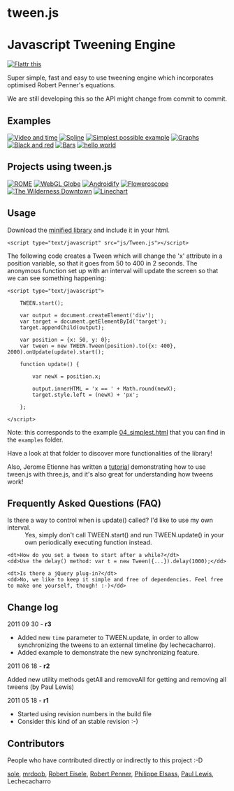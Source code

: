 tween.js
========

# Javascript Tweening Engine #

[![Flattr this](https://api.flattr.com/button/flattr-badge-large.png)](https://flattr.com/thing/45014/tween-js)

Super simple, fast and easy to use tweening engine which incorporates optimised Robert Penner's equations.

We are still developing this so the API might change from commit to commit.

## Examples ##

[![Video and time](http://sole.github.com/tween.js/assets/examples/06_video_and_time.png)](http://sole.github.com/tween.js/examples/06_video_and_time.html)
[![Spline](http://sole.github.com/tween.js/assets/examples/05_spline.png)](http://sole.github.com/tween.js/examples/05_spline.html)
[![Simplest possible example](http://sole.github.com/tween.js/assets/examples/04_simplest.png)](http://sole.github.com/tween.js/examples/04_simplest.html)
[![Graphs](http://sole.github.com/tween.js/assets/examples/03_graphs.png)](http://sole.github.com/tween.js/examples/03_graphs.html)
[![Black and red](http://sole.github.com/tween.js/assets/examples/02_black_and_red.png)](http://sole.github.com/tween.js/examples/02_black_and_red.html)
[![Bars](http://sole.github.com/tween.js/assets/examples/01_bars.png)](http://sole.github.com/tween.js/examples/01_bars.html)
[![hello world](http://sole.github.com/tween.js/assets/examples/00_hello_world.png)](http://sole.github.com/tween.js/examples/00_hello_world.html)

## Projects using tween.js ##

[![ROME](http://sole.github.com/tween.js/assets/projects/05_rome.png)](http://ro.me)
[![WebGL Globe](http://sole.github.com/tween.js/assets/projects/04_webgl_globe.png)](http://data-arts.appspot.com/globe)
[![Androidify](http://sole.github.com/tween.js/assets/projects/03_androidify.png)](http://www.androidify.com/)
[![Floweroscope](http://sole.github.com/tween.js/assets/projects/02_floweroscope.png)](http://www.floweroscope.com/)
[![The Wilderness Downtown](http://sole.github.com/tween.js/assets/projects/01_wilderness.png)](http://thewildernessdowntown.com/)
[![Linechart](http://sole.github.com/tween.js/assets/projects/00_linechart.png)](http://dejavis.org/linechart)

## Usage ##

Download the [minified library](http://github.com/sole/tween.js/raw/master/build/Tween.js) and include it in your html.

	<script type="text/javascript" src="js/Tween.js"></script>

The following code creates a Tween which will change the 'x' attribute in a position variable, so that it goes from 50 to 400 in 2 seconds. The anonymous function set up with an interval will update the screen so that we can see something happening:

	<script type="text/javascript">

		TWEEN.start();

		var output = document.createElement('div');
		var target = document.getElementById('target');
		target.appendChild(output);

		var position = {x: 50, y: 0};
		var tween = new TWEEN.Tween(position).to({x: 400}, 2000).onUpdate(update).start();

		function update() {

			var newX = position.x;

			output.innerHTML = 'x == ' + Math.round(newX);
			target.style.left = (newX) + 'px';

		};

	</script>

Note: this corresponds to the example [04_simplest.html](http://sole.github.com/tween.js/examples/04_simplest.html) that you can find in the ```examples``` folder.

Have a look at that folder to discover more functionalities of the library!

Also, Jerome Etienne has written a [tutorial](http://learningthreejs.com/blog/2011/08/17/tweenjs-for-smooth-animation/) demonstrating how to use tween.js with three.js, and it's also great for understanding how tweens work!

## Frequently Asked Questions (FAQ) ##

<dl>
	<dt>Is there a way to control when is update() called? I'd like to use my own interval.</dt>
	<dd>Yes, simply don't call TWEEN.start() and run TWEEN.update() in your own periodically executing function instead.</dd>
	
	<dt>How do you set a tween to start after a while?</dt>
	<dd>Use the delay() method: var t = new Tween({...}).delay(1000);</dd>

	<dt>Is there a jQuery plug-in?</dt>
	<dd>No, we like to keep it simple and free of dependencies. Feel free to make one yourself, though! :-)</dd>
</dl>

## Change log ##

2011 09 30 - **r3**

* Added new ``time`` parameter to TWEEN.update, in order to allow synchronizing the tweens to an external timeline (by lechecacharro).
* Added example to demonstrate the new synchronizing feature.

2011 06 18 - **r2**

Added new utility methods getAll and removeAll for getting and removing all tweens (by Paul Lewis)

2011 05 18 - **r1**

* Started using revision numbers in the build file
* Consider this kind of an stable revision :-)

## Contributors ##

People who have contributed directly or indirectly to this project :-D

[sole](http://soledadpenades.com), [mrdoob](http://mrdoob.com), [Robert Eisele](http://www.xarg.org/), [Robert Penner](http://www.robertpenner.com/), [Philippe Elsass](http://philippe.elsass.me), [Paul Lewis](http://www.aerotwist.com/), Lechecacharro
